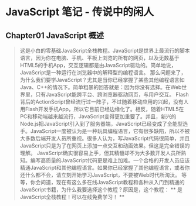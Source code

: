 # JavaScript 笔记 - 传说中的闲人
## Chapter01 JavaScript 概述
> 这是小白的零基础JavaScript全栈教程。JavaScript是世界上最流行的脚本语言，因为你在电脑、手机、平板上浏览的所有的网页，以及无数基于HTML5的手机App，交互逻辑都是由JavaScript驱动的。简单地说，JavaScript是一种运行在浏览器中的解释型的编程语言。
> 那么问题来了，为什么我们要学JavaScript？尤其是当你已经掌握了某些其他编程语言如Java、C++的情况下。简单粗暴的回答就是：因为你没有选择。在Web世界里，只有JavaScript能跨平台、跨浏览器驱动网页，与用户交互。
Flash背后的ActionScript曾经流行过一阵子，不过随着移动应用的兴起，没有人用Flash开发手机App，所以它目前已经边缘化了。相反，随着HTML5在PC和移动端越来越流行，JavaScript变得更加重要了。并且，新兴的Node.js把JavaScript引入到了服务器端，JavaScript已经变成了全能型选手。JavaScript一度被认为是一种玩具编程语言，它有很多缺陷，所以不被大多数后端开发人员所重视。很多人认为，写JavaScript代码很简单，并且JavaScript只是为了在网页上添加一点交互和动画效果。但这是完全错误的理解。
> JavaScript确实很容易上手，但其精髓却不为大多数开发人员所熟知。编写高质量的JavaScript代码更是难上加难。一个合格的开发人员应该精通JavaScript和其他编程语言。如果你已经掌握了其他编程语言，或者你还什么都不会，请立刻开始学习JavaScript，不要被Web时代所淘汰。
等等，你会问道，现在有这么多在线JavaScript教程和各种从入门到精通的JavaScript书籍，为什么我要选择这个教程？原因是，这个教程：
** 是JavaScript全栈教程！可以在线免费学习！ **
